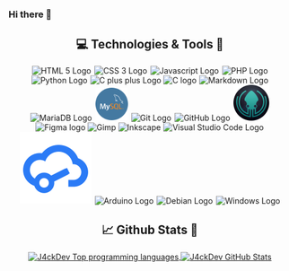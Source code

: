 ### Hi there 👋

<div align="center">

## :computer: Technologies & Tools :wrench:

<img alt="HTML 5 Logo" style="margin: 0px 1px;" src="https://img.icons8.com/color/64/000000/html-5.png" title="HTML 5"/>

<img alt="CSS 3 Logo" style="margin: 0px 1px;" src="https://img.icons8.com/color/64/000000/css3.png" title="CSS 3"/>

<img alt="Javascript Logo" style="margin: 0px 1px;" src="https://img.icons8.com/color/64/000000/javascript.png" title="Javascript"/>

<img alt="PHP Logo" style="margin: 0px 1px;" src="https://img.icons8.com/officel/64/000000/php-logo.png" title="PHP"/>

<img alt="Python Logo" style="margin: 0px 1px;" src="https://img.icons8.com/color/64/000000/python.png" title="Python"/>

<img alt="C plus plus Logo" src="https://img.icons8.com/color/64/000000/c-plus-plus-logo.png" title="C++"/>

<img alt="C logo" src="https://img.icons8.com/color/64/000000/c-programming.png" title="C"/>

<img alt="Markdown Logo" style="margin: 0px 1px;" src="https://img.icons8.com/color/64/000000/markdown.png" title="Markdown"/>

<img alt="MariaDB Logo" height="64px" style="margin: 0px 1px;" src="https://mariadb.org/wp-content/themes/twentynineteen-child/icons/logo_seal.svg" title="MariaDB"/>

<img alt="MySQL Logo" width="58px" style="margin: 1px;" src="./media/mysql.png" title="MySQL"/>

<img alt="Git Logo" style="margin: 0px 1px;" src="https://img.icons8.com/color/64/000000/git.png" title="Git"/>

<img alt="GitHub Logo" style="margin: 0px 1px;" src="https://img.icons8.com/fluent/64/000000/github.png" title="GitHub"/>

<img alt="GitKraken Logo" width="64px" style="margin: 0px 1px;" src="./media/GitKraken.png" title="GitKraken UI"/>

<img width="64px" alt="Figma logo" src="https://images.ctfassets.net/1khq4uysbvty/2MbBsf9yEw40SMw6gK0Mmg/35f39d41f167b6615bd80517b4b67bcd/1_6XgfDCVn81AYX68Xvd2I-g_2x.png?&w=736" title="Figma">

<img alt="Gimp" src="https://img.icons8.com/fluent/64/000000/gimp.png" title="Gimp"/>

<img alt="Inkscape" src="https://img.icons8.com/color/64/000000/inkscape.png" title="Inkscape"/>

<img alt="Visual Studio Code Logo" style="margin: 0px 1px;" src="https://img.icons8.com/fluent/64/000000/visual-studio-code-2019.png" title="Visual Studio Code"/>

<img alt="EasyEDA Logo" style="margin: 0px 1px;" src="./media/EasyEDA.svg" title="EasyEDA"/>

<img alt="Arduino Logo" style="margin: 0px 1px;" src="https://img.icons8.com/fluent/64/000000/arduino.png" title="Arduino"/>

<img alt="Debian Logo" style="margin: 0px 1px;" src="https://img.icons8.com/color/64/000000/debian.png" title="Debian OS and some derivatives"/>

<img alt="Windows Logo" style="margin: 0px 1px;" src="https://img.icons8.com/color/64/000000/windows-10.png" title="Windows OS"/>

</div>

<div align="center">

## :chart_with_upwards_trend: Github Stats :rocket:

<a href="https://github.com/J4ckDev/J4ckDev">
  <img align="center" src="https://github-readme-stats.vercel.app/api?username=J4ckDev&show_icons=true&line_height=27&count_private=true&title_color=FF8E43&text_color=DFDFDF&icon_color=5EC3FF&bg_color=1E1E1E" alt="J4ckDev Top programming languages"/>
</a>
<a href="https://github.com/J4ckDev/J4ckDev">
  <img align="center" src="https://github-readme-stats.vercel.app/api/top-langs/?username=J4ckDev&langs_count=3&title_color=FF8E43&text_color=DFDFDF&bg_color=1E1E1E" alt="J4ckDev GitHub Stats" />
</a>

</div>
